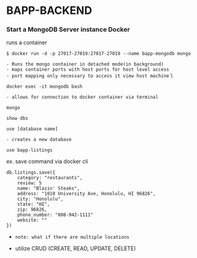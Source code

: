# BAPP-BACKEND

### Start a MongoDB Server instance Docker

runs a container

```
$ docker run -d -p 27017-27019:27017-27019 --name bapp-mongodb mongo
```

`- Runs the mongo container in detached mode(in background)` \
`- maps container ports with host ports for host level access` \
`- port mapping only necessary to access it view host machine` \

```
docker exec -it mongodb bash
```

`- allows for connection to docker container via terminal`

```
mongo
```

```
show dbs
```

```
use [database name]
```

`- creates a new database`

```
use bapp-listings
```

ex. save command via docker cli

```
db.listings.save({
    category: "restaurants",
    review: 5
    name: "Blazin' Steaks",
    address: "1010 University Ave, Honolulu, HI 96826",
    city: "Honolulu",
    state: "HI",
    zip: 96826,
    phone_number: "808-942-1111"
    website: ""
})
```

- `note: what if there are multiple locations`

- utilize CRUD (CREATE, READ, UPDATE, DELETE)
